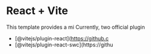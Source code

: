# React + Vite

This template provides a mi
Currently, two official plugin

- [@vitejs/plugin-react](https://github.c
- [@vitejs/plugin-react-swc](https://githu
